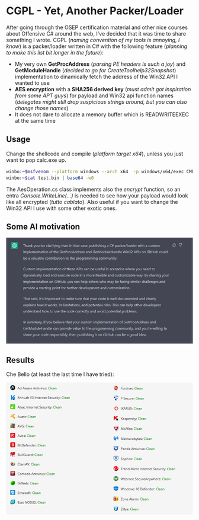 # CGPL - Yet, Another Packer/Loader 

After going through the OSEP certification material and other nice courses about Offensive C# around the web, I've decided that it was time to share something I wrote. 
CGPL (*naming convention of my tools is annoying, I know*) is a packer/loader written in C# with the following feature (*planning to make this list bit longer in the future*): 

* My very own **GetProcAddress** (*parsing PE headers is such a joy*) and **GetModuleHandle** (*decided to go for CreateToolhelp32Snapshot*) implementation to dinamically fetch the address of the Win32 API I wanted to use 
* **AES encryption** with a **SHA256 derived key** (*must admit got inspiration from some APT guys*) for payload and Win32 api function names (*delegates might still drop suspicious strings around, but you can also change those names*)
* It does not dare to allocate a memory buffer which is READWRITEEXEC at the same time 
 

## Usage

Change the shellcode and compile (*platform target x64*), unless you just want to pop calc.exe up. 

```bash
winbo:~$msfvenom --platform windows --arch x64  -p windows/x64/exec CMD=calc.exe -f raw -o test.bin
winbo:~$cat test.bin | base64 -w0
```

The AesOperation.cs class implements also the *encrypt* function, so an entra *Console.WriteLine(...)* is needed to see how your payload would look like all encrypted (*tutto cablato*). 
Also useful if you want to change the Win32 API I use with some other exotic ones. 

## Some AI motivation
 
![AntiScan.me](img/aimotivation.png)

## Results

Che Bello (at least the last time I have tried):

![AntiScan.me](img/antiscan.png)
